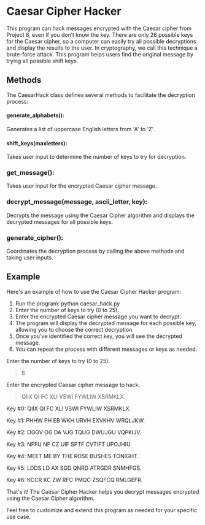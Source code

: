 # Caesar Cipher Hacker
This program can hack messages encrypted
with the Caesar cipher from Project 6, even
if you don’t know the key. There are only 26
possible keys for the Caesar cipher, so a computer can easily try all possible decryptions and display the results to the user. In cryptography, we call this technique a brute-force attack. This program helps users find the original message by trying all possible shift keys.

## Methods
The CaesarHack class defines several methods to facilitate the decryption process:

#### generate_alphabets(): 
Generates a list of uppercase English letters from 'A' to 'Z'.

#### shift_keys(maxletters): 
Takes user input to determine the number of keys to try for decryption.

### get_message(): 
Takes user input for the encrypted Caesar cipher message.

### decrypt_message(message, ascii_letter, key):
Decrypts the message using the Caesar Cipher algorithm and displays the decrypted messages for all possible keys.

### generate_cipher():
Coordinates the decryption process by calling the above methods and taking user inputs.

## Example
Here's an example of how to use the Caesar Cipher Hacker program:

1. Run the program:  python caesar_hack.py
2. Enter the number of keys to try (0 to 25).
3. Enter the encrypted Caesar cipher message you want to decrypt.
4. The program will display the decrypted message for each possible key, allowing you to choose the correct decryption.
5. Once you've identified the correct key, you will see the decrypted message.
6. You can repeat the process with different messages or keys as needed.

Enter the number of keys to try (0 to 25).

> 6

Enter the encrypted Caesar cipher message to hack.

> QIIX QI FC XLI VSWI FYWLIW XSRMKLX.

Key #0: QIIX QI FC XLI VSWI FYWLIW XSRMKLX.

Key #1: PHHW PH EB WKH URVH EXVKHV WRQLJKW.

Key #2: OGGV OG DA VJG TQUG DWUJGU VQPKIJV.

Key #3: NFFU NF CZ UIF SPTF CVTIFT UPOJHIU.

Key #4: MEET ME BY THE ROSE BUSHES TONIGHT.

Key #5: LDDS LD AX SGD QNRD ATRGDR SNMHFGS.

Key #6: KCCR KC ZW RFC PMQC ZSQFCQ RMLGEFR.


That's it! The Caesar Cipher Hacker helps you decrypt messages encrypted using the Caesar Cipher algorithm.

Feel free to customize and extend this program as needed for your specific use case.




